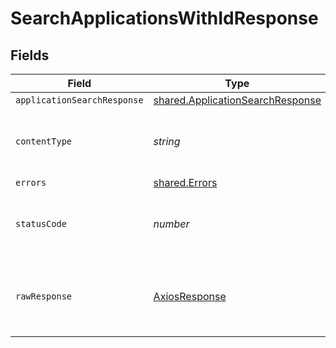 # SearchApplicationsWithIdResponse


## Fields

| Field                                                                                | Type                                                                                 | Required                                                                             | Description                                                                          |
| ------------------------------------------------------------------------------------ | ------------------------------------------------------------------------------------ | ------------------------------------------------------------------------------------ | ------------------------------------------------------------------------------------ |
| `applicationSearchResponse`                                                          | [shared.ApplicationSearchResponse](../../models/shared/applicationsearchresponse.md) | :heavy_minus_sign:                                                                   | Success                                                                              |
| `contentType`                                                                        | *string*                                                                             | :heavy_check_mark:                                                                   | HTTP response content type for this operation                                        |
| `errors`                                                                             | [shared.Errors](../../models/shared/errors.md)                                       | :heavy_minus_sign:                                                                   | Error                                                                                |
| `statusCode`                                                                         | *number*                                                                             | :heavy_check_mark:                                                                   | HTTP response status code for this operation                                         |
| `rawResponse`                                                                        | [AxiosResponse](https://axios-http.com/docs/res_schema)                              | :heavy_minus_sign:                                                                   | Raw HTTP response; suitable for custom response parsing                              |
